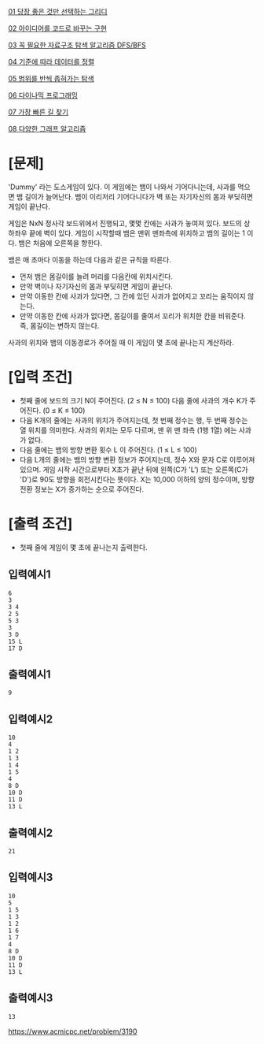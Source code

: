 [01 당장 좋은 것만 선택하는 그리디](https://trinityforce.tistory.com/entry/%EC%9D%B4%EA%B2%83%EC%9D%B4-%EC%BD%94%EB%94%A9-%ED%85%8C%EC%8A%A4%ED%8A%B8%EB%8B%A4-with-%ED%8C%8C%EC%9D%B4%EC%8D%AC-1-%EB%8B%B9%EC%9E%A5-%EC%A2%8B%EC%9D%80-%EA%B2%83%EB%A7%8C-%EC%84%A0%ED%83%9D%ED%95%98%EB%8A%94-%EA%B7%B8%EB%A6%AC%EB%94%94/)

[02 아이디어를 코드로 바꾸는 구현](https://trinityforce.tistory.com/entry/02-%EC%95%84%EC%9D%B4%EB%94%94%EC%96%B4%EB%A5%BC-%EC%BD%94%EB%93%9C%EB%A1%9C-%EB%B0%94%EA%BE%B8%EB%8A%94-%EA%B5%AC%EA%B5%AC%ED%98%84)

[03 꼭 필요한 자료구조 탐색 알고리즘 DFS/BFS](https://trinityforce.tistory.com/entry/03-%EA%BC%AD-%ED%95%84%EC%9A%94%ED%95%9C-%EC%9E%90%EB%A3%8C%EA%B5%AC%EC%A1%B0-%ED%83%90%EC%83%89-%EC%95%8C%EA%B3%A0%EB%A6%AC%EC%A6%98-DFSBFS)

[04 기준에 따라 데이터를 정렬](https://trinityforce.tistory.com/entry/04-%EA%B8%B0%EC%A4%80%EC%97%90-%EB%94%B0%EB%9D%BC-%EB%8D%B0%EC%9D%B4%ED%84%B0%EB%A5%BC-%EC%A0%95%EB%A0%AC)

[05 범위를 반씩 좁혀가는 탐색](https://trinityforce.tistory.com/entry/05-%EB%B2%94%EC%9C%84%EB%A5%BC-%EB%B0%98%EC%94%A9-%EC%A2%81%ED%98%80%EA%B0%80%EB%8A%94-%ED%83%90%EC%83%89)

[06 다이나믹 프로그래밍](https://trinityforce.tistory.com/entry/06-%EB%8B%A4%EC%9D%B4%EB%82%98%EB%AF%B9-%ED%94%84%EB%A1%9C%EA%B7%B8%EB%9E%98%EB%B0%8D)

[07 가장 빠른 길 찾기](https://trinityforce.tistory.com/entry/07-%EA%B0%80%EC%9E%A5-%EB%B9%A0%EB%A5%B8-%EA%B8%B8-%EC%B0%BE%EA%B8%B0)

[08 다양한 그래프 알고리즘](https://trinityforce.tistory.com/entry/08-%EB%8B%A4%EC%96%91%ED%95%9C-%EA%B7%B8%EB%9E%98%ED%94%84-%EC%95%8C%EA%B3%A0%EB%A6%AC%EC%A6%98)

# \[문제\]

'Dummy' 라는 도스게임이 있다. 이 게임에는 뱀이 나와서 기어다니는데, 사과를 먹으면 뱀 길이가 늘어난다. 뱀이 이리저리 기어다니다가 벽 또는 자기자신의 몸과 부딪히면 게임이 끝난다.

게임은 NxN 정사각 보드위에서 진행되고, 몇몇 칸에는 사과가 놓여져 있다. 보드의 상하좌우 끝에 벽이 있다. 게임이 시작할때 뱀은 맨위 맨좌측에 위치하고 뱀의 길이는 1 이다. 뱀은 처음에 오른쪽을 향한다.

뱀은 매 초마다 이동을 하는데 다음과 같은 규칙을 따른다.

-   먼저 뱀은 몸길이를 늘려 머리를 다음칸에 위치시킨다.
-   만약 벽이나 자기자신의 몸과 부딪히면 게임이 끝난다.
-   만약 이동한 칸에 사과가 있다면, 그 칸에 있던 사과가 없어지고 꼬리는 움직이지 않는다.
-   만약 이동한 칸에 사과가 없다면, 몸길이를 줄여서 꼬리가 위치한 칸을 비워준다. 즉, 몸길이는 변하지 않는다.

사과의 위치와 뱀의 이동경로가 주어질 때 이 게임이 몇 초에 끝나는지 계산하라.

# \[입력 조건\]

-   첫째 줄에 보드의 크기 N이 주어진다. (2 ≤ N ≤ 100) 다음 줄에 사과의 개수 K가 주어진다. (0 ≤ K ≤ 100)
-   다음 K개의 줄에는 사과의 위치가 주어지는데, 첫 번째 정수는 행, 두 번째 정수는 열 위치를 의미한다. 사과의 위치는 모두 다르며, 맨 위 맨 좌측 (1행 1열) 에는 사과가 없다.
-   다음 줄에는 뱀의 방향 변환 횟수 L 이 주어진다. (1 ≤ L ≤ 100)
-   다음 L개의 줄에는 뱀의 방향 변환 정보가 주어지는데, 정수 X와 문자 C로 이루어져 있으며. 게임 시작 시간으로부터 X초가 끝난 뒤에 왼쪽(C가 'L') 또는 오른쪽(C가 'D')로 90도 방향을 회전시킨다는 뜻이다. X는 10,000 이하의 양의 정수이며, 방향 전환 정보는 X가 증가하는 순으로 주어진다.

# \[출력 조건\]

-   첫째 줄에 게임이 몇 초에 끝나는지 출력한다.

## 입력예시1

```
6
3
3 4
2 5
5 3
3
3 D
15 L
17 D
```

## 출력예시1

```
9
```

## 입력예시2

```
10
4
1 2
1 3
1 4
1 5
4
8 D
10 D
11 D
13 L
```

## 출력예시2

```
21
```

## 입력예시3

```
10
5
1 5
1 3
1 2
1 6
1 7
4
8 D
10 D
11 D
13 L
```

## 출력예시3

```
13
```


https://www.acmicpc.net/problem/3190
